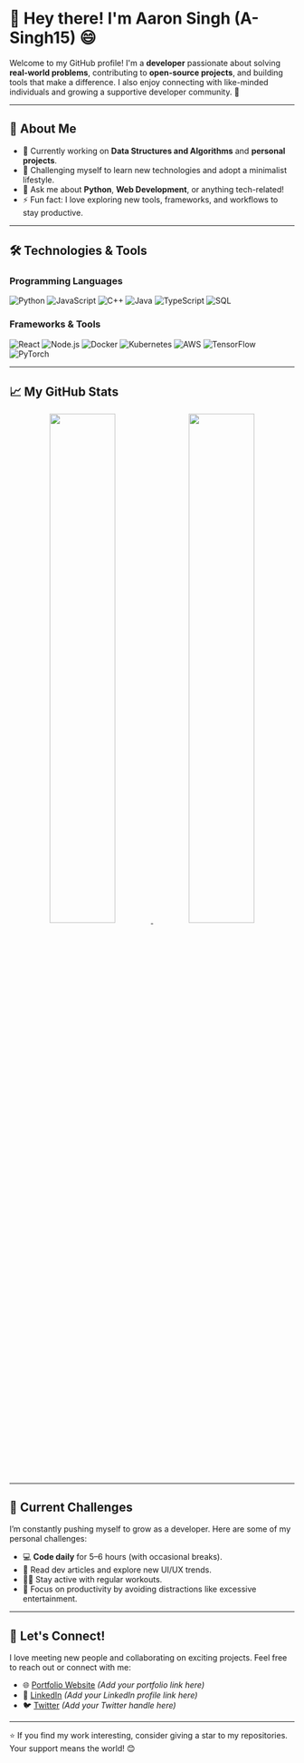 # 👋 Hey there! I'm Aaron Singh (A-Singh15) 😄

Welcome to my GitHub profile! I'm a **developer** passionate about solving **real-world problems**, contributing to **open-source projects**, and building tools that make a difference. I also enjoy connecting with like-minded individuals and growing a supportive developer community. 🌟

---

## 🚀 About Me
- 🔭 Currently working on **Data Structures and Algorithms** and **personal projects**.
- 🌱 Challenging myself to learn new technologies and adopt a minimalist lifestyle.
- 💬 Ask me about **Python**, **Web Development**, or anything tech-related!
- ⚡ Fun fact: I love exploring new tools, frameworks, and workflows to stay productive.

---

## 🛠️ Technologies & Tools

### Programming Languages
![Python](https://img.shields.io/badge/-Python-000?&logo=Python)
![JavaScript](https://img.shields.io/badge/-JavaScript-000?&logo=JavaScript)
![C++](https://img.shields.io/badge/-C++-000?&logo=c%2b%2b&logoColor=00599C)
![Java](https://img.shields.io/badge/-Java-000?&logo=Java&logoColor=007396)
![TypeScript](https://img.shields.io/badge/-TypeScript-000?&logo=TypeScript)
![SQL](https://img.shields.io/badge/-SQL-000?&logo=MySQL)

### Frameworks & Tools
![React](https://img.shields.io/badge/-React-000?&logo=React)
![Node.js](https://img.shields.io/badge/-Node.js-000?&logo=node.js)
![Docker](https://img.shields.io/badge/-Docker-000?&logo=Docker)
![Kubernetes](https://img.shields.io/badge/-Kubernetes-000?&logo=Kubernetes)
![AWS](https://img.shields.io/badge/-AWS-000?&logo=Amazon-AWS&logoColor=F90)
![TensorFlow](https://img.shields.io/badge/-TensorFlow-000?&logo=TensorFlow)
![PyTorch](https://img.shields.io/badge/-PyTorch-000?&logo=PyTorch)

---

## 📈 My GitHub Stats

<p align="center">
  <a href="https://gitstats.me/A-Singh15">
    <img width="48%" src="https://github-readme-stats.vercel.app/api?username=A-Singh15&show_icons=true&theme=algolia" />
    <img width="48%" src="https://github-readme-stats.vercel.app/api/top-langs/?username=A-Singh15&layout=compact&theme=algolia" />
  </a>
</p>

---

## 🌱 Current Challenges
I’m constantly pushing myself to grow as a developer. Here are some of my personal challenges:
- 💻 **Code daily** for 5–6 hours (with occasional breaks).
- 📖 Read dev articles and explore new UI/UX trends.
- 🏋️‍♂️ Stay active with regular workouts.
- 🎯 Focus on productivity by avoiding distractions like excessive entertainment.

---

## 💬 Let's Connect!
I love meeting new people and collaborating on exciting projects. Feel free to reach out or connect with me:
- 🌐 [Portfolio Website](#) *(Add your portfolio link here)*
- 💼 [LinkedIn](#) *(Add your LinkedIn profile link here)*
- 🐦 [Twitter](#) *(Add your Twitter handle here)*

---

⭐ If you find my work interesting, consider giving a star to my repositories. Your support means the world! 😊
```
